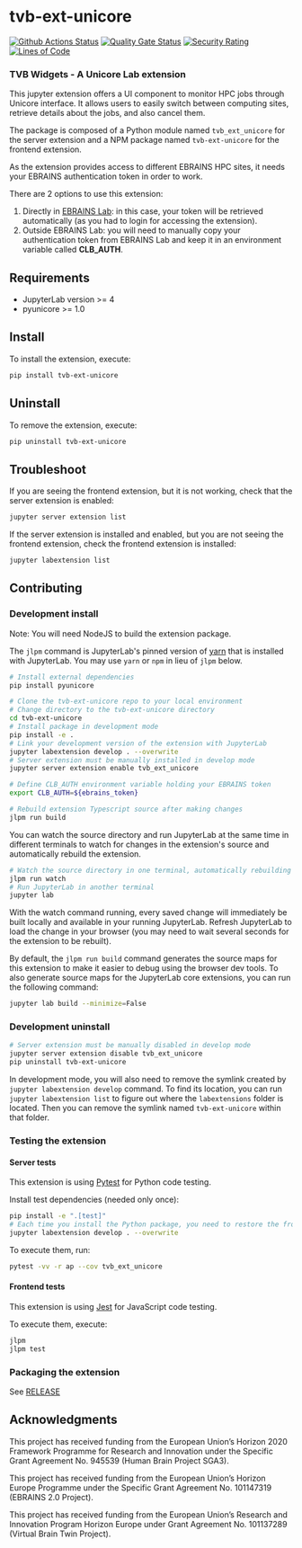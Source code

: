 # tvb-ext-unicore

[![Github Actions Status](https://github.com/the-virtual-brain/tvb-ext-unicore/workflows/Build/badge.svg)](https://github.com/the-virtual-brain/tvb-ext-unicore/actions/workflows/build.yml) [![Quality Gate Status](https://sonarcloud.io/api/project_badges/measure?project=the-virtual-brain_tvb-ext-unicore&metric=alert_status)](https://sonarcloud.io/summary/new_code?id=the-virtual-brain_tvb-ext-unicore) [![Security Rating](https://sonarcloud.io/api/project_badges/measure?project=the-virtual-brain_tvb-ext-unicore&metric=security_rating)](https://sonarcloud.io/summary/new_code?id=the-virtual-brain_tvb-ext-unicore)
 [![Lines of Code](https://sonarcloud.io/api/project_badges/measure?project=the-virtual-brain_tvb-ext-unicore&metric=ncloc)](https://sonarcloud.io/summary/new_code?id=the-virtual-brain_tvb-ext-unicore)


### TVB Widgets - A Unicore Lab extension

This jupyter extension offers a UI component to monitor HPC jobs through Unicore interface. It allows users 
to easily switch between computing sites, retrieve details about the jobs, 
and also cancel them.

The package is composed of a Python module named `tvb_ext_unicore`
for the server extension and a NPM package named `tvb-ext-unicore`
for the frontend extension.

As the extension provides access to different EBRAINS HPC sites, it needs 
your EBRAINS authentication token in order to work.

There are 2 options to use this extension:

1. Directly in [EBRAINS Lab](https://lab.ebrains.eu/): in this case, your token 
will be retrieved automatically (as you had to login for accessing the extension).
2. Outside EBRAINS Lab: you will need to manually copy your authentication token from 
EBRAINS Lab and keep it in an environment variable called **CLB_AUTH**.

## Requirements

* JupyterLab version >= 4
* pyunicore >= 1.0

## Install

To install the extension, execute:

```bash
pip install tvb-ext-unicore
```

## Uninstall

To remove the extension, execute:

```bash
pip uninstall tvb-ext-unicore
```


## Troubleshoot

If you are seeing the frontend extension, but it is not working, check
that the server extension is enabled:

```bash
jupyter server extension list
```

If the server extension is installed and enabled, but you are not seeing
the frontend extension, check the frontend extension is installed:

```bash
jupyter labextension list
```


## Contributing

### Development install

Note: You will need NodeJS to build the extension package.

The `jlpm` command is JupyterLab's pinned version of
[yarn](https://yarnpkg.com/) that is installed with JupyterLab. You may use
`yarn` or `npm` in lieu of `jlpm` below.

```bash
# Install external dependencies
pip install pyunicore

# Clone the tvb-ext-unicore repo to your local environment
# Change directory to the tvb-ext-unicore directory
cd tvb-ext-unicore
# Install package in development mode
pip install -e .
# Link your development version of the extension with JupyterLab
jupyter labextension develop . --overwrite
# Server extension must be manually installed in develop mode
jupyter server extension enable tvb_ext_unicore

# Define CLB_AUTH environment variable holding your EBRAINS token
export CLB_AUTH=${ebrains_token}

# Rebuild extension Typescript source after making changes
jlpm run build
```

You can watch the source directory and run JupyterLab at the same time in different terminals to watch for changes in the extension's source and automatically rebuild the extension.

```bash
# Watch the source directory in one terminal, automatically rebuilding when needed
jlpm run watch
# Run JupyterLab in another terminal
jupyter lab
```

With the watch command running, every saved change will immediately be built locally and available in your running JupyterLab. Refresh JupyterLab to load the change in your browser (you may need to wait several seconds for the extension to be rebuilt).

By default, the `jlpm run build` command generates the source maps for this extension to make it easier to debug using the browser dev tools. To also generate source maps for the JupyterLab core extensions, you can run the following command:

```bash
jupyter lab build --minimize=False
```

### Development uninstall

```bash
# Server extension must be manually disabled in develop mode
jupyter server extension disable tvb_ext_unicore
pip uninstall tvb-ext-unicore
```

In development mode, you will also need to remove the symlink created by `jupyter labextension develop`
command. To find its location, you can run `jupyter labextension list` to figure out where the `labextensions`
folder is located. Then you can remove the symlink named `tvb-ext-unicore` within that folder.


### Testing the extension

#### Server tests

This extension is using [Pytest](https://docs.pytest.org/) for Python code testing.

Install test dependencies (needed only once):

```sh
pip install -e ".[test]"
# Each time you install the Python package, you need to restore the front-end extension link
jupyter labextension develop . --overwrite
```

To execute them, run:

```sh
pytest -vv -r ap --cov tvb_ext_unicore
```

#### Frontend tests

This extension is using [Jest](https://jestjs.io/) for JavaScript code testing.

To execute them, execute:

```sh
jlpm
jlpm test
```

### Packaging the extension

See [RELEASE](RELEASE.md)

## Acknowledgments

This project has received funding from the European Union’s Horizon 2020 Framework Programme for Research and Innovation under the Specific Grant Agreement No. 945539 (Human Brain Project SGA3).

This project has received funding from the European Union’s Horizon Europe Programme under the Specific Grant Agreement No. 101147319 (EBRAINS 2.0 Project).

This project has received funding from the European Union’s Research and Innovation Program Horizon Europe under Grant Agreement No. 101137289 (Virtual Brain Twin Project).

